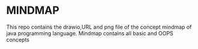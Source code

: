 # MINDMAP
This repo contains the drawio,URL and png file of the concept mindmap of java programming language. Mindmap contains all basic and OOPS concepts
